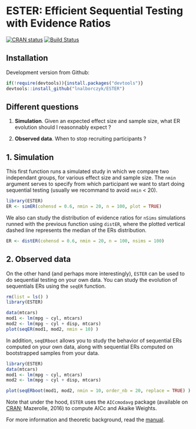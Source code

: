 ESTER: Efficient Sequential Testing with Evidence Ratios
===

[![CRAN status](http://www.r-pkg.org/badges/version/ESTER)](https://cran.r-project.org/package=ESTER) [![Build Status](https://travis-ci.org/lnalborczyk/ESTER.svg?branch=master)](https://travis-ci.org/lnalborczyk/ESTER)

## Installation

Development version from Github:

``` r
if(!require(devtools)){install.packages("devtools")}
devtools::install_github("lnalborczyk/ESTER")
```
## Different questions

1. **Simulation**. Given an expected effect size and sample size, what ER evolution should I reasonnably expect ?

2. **Observed data**. When to stop recruiting participants ?

## 1. Simulation

This first function runs a simulated study in which we compare two independant groups, for various effect size and sample size. The `nmin` argument serves to specify from which participant we want to start doing sequential testing (usually we recommand to avoid `nmin` < 20).

```r
library(ESTER)
ER <- simER(cohensd = 0.6, nmin = 20, n = 100, plot = TRUE)
```

We also can study the distribution of evidence ratios for `nSims` simulations runned with the previous function using `distER`, where the plotted vertical dashed line represents the median of the ERs distribution.

```r
ER <- distER(cohensd = 0.6, nmin = 20, n = 100, nsims = 100)
```

## 2. Observed data

On the other hand (and perhaps more interestingly), `ESTER` can be used to do sequential testing on your own data. You can study the evolution of sequentials ERs using the `seqER` function.

```r
rm(list = ls() )
library(ESTER)
```

```r
data(mtcars)
mod1 <- lm(mpg ~ cyl, mtcars)
mod2 <- lm(mpg ~ cyl + disp, mtcars)
plot(seqER(mod1, mod2, nmin = 10) )
```

In addition, `seqERboot` allows you to study the behavior of sequential ERs computed on your own data, along with sequential ERs computed on bootstrapped samples from your data.

```r
library(ESTER)
data(mtcars)
mod1 <- lm(mpg ~ cyl, mtcars)
mod2 <- lm(mpg ~ cyl + disp, mtcars)
```

```r
plot(seqERboot(mod1, mod2, nmin = 10, order_nb = 20, replace = TRUE) )
```

Note that under the hood, `ESTER` uses the `AICcmodavg` package (available on [CRAN](https://cran.r-project.org/web/packages/AICcmodavg/index.html); Mazerolle, 2016) to compute AICc and Akaike Weights.

For more information and theoretic background, read the [manual](https://rawgit.com/lnalborczyk/ESTER/master/vignettes/ESTER.html).
